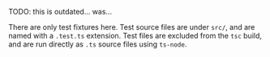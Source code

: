 TODO: this is outdated... was...

There are only test fixtures here. Test source files are under `src/`, and are named with a `.test.ts` extension. Test files are excluded from the `tsc` build, and are run directly as `.ts` source files using `ts-node`.
